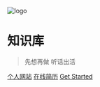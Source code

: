 ![logo](https://www.gravatar.com/avatar?d=robohash)

# 知识库
> 先想再做 听话出活

[个人网站](https://xsh.sunaf.top)
[在线简历](cv/cv.md)
[Get Started](README.md)
<!-- [GitHub](https://github.com/sunafei?tab=repositories&q=&type=source&language=) -->